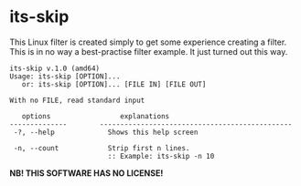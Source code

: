 # its-skip
This Linux filter is created simply to get some experience creating a filter. This is in
no way a best-practise filter example. It just turned out this way.

```
its-skip v.1.0 (amd64)
Usage: its-skip [OPTION]...
   or: its-skip [OPTION]... [FILE IN] [FILE OUT]

With no FILE, read standard input

   options                 explanations
--------------        -----------------------------------------------
 -?, --help             Shows this help screen
 
 -n, --count            Strip first n lines.
                        :: Example: its-skip -n 10
```

**NB! THIS SOFTWARE HAS NO LICENSE!**
